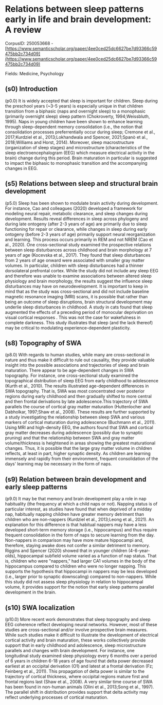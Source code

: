 # Relations between sleep patterns early in life and brain development: A review

CorpusID: 250053668 - [https://www.semanticscholar.org/paper/4ee0ced25dc6627be7d93366c59475bb2c734d09](https://www.semanticscholar.org/paper/4ee0ced25dc6627be7d93366c59475bb2c734d09)

Fields: Medicine, Psychology

## (s0) Introduction
(p0.0) It is widely accepted that sleep is important for children. Sleep during the preschool years (~3-5 years) is especially unique in that children transition from a biphasic (naps and overnight sleep) to a monophasic (primarily overnight sleep) sleep pattern (Chokroverty, 1994;Weissbluth, 1995). Naps in young children have been shown to enhance learning through sleep-dependent memory consolidation (i.e., the notion that consolidation processes preferrentially occur during sleep; Cremone et al., 2017;Kurdziel et al., 2013;Lokhandwala and Spencer, 2021;Spanò et al., 2018;Williams and Horst, 2014). Moreover, sleep macrostructure (organization of sleep stages) and microstructure (characteristics of the sleep electroencephalogram (EEG) which measure electrical activity in the brain) change during this period. Brain maturation in particular is suggested to impact the biphasic to monophasic transition and the accompanying changes in EEG.
## (s5) Relations between sleep and structural brain development
(p5.0) Sleep has been shown to modulate brain activity during development. For instance, Cao and colleagues (2020) developed a framework for modeling neural repair, metabolic clearance, and sleep changes during development. Results reveal differences in sleep across phylogeny and during late ontogeny (after 2-3 years of age) are primarily due to sleep functioning for repair or clearance, while changes in sleep during early ontogeny (before 2-3 years of age) primarily support neural reorganization and learning. This process occurs primarily in REM and not NREM (Cao et al., 2020). One cross-sectional study examined the prospective relations between sleep disturbances across childhood and brain morphology at 7 years of age (Kocevska et al., 2017). They found that sleep disturbances from 2 years of age onward were associated with smaller gray matter volumes. In particular, children with sleep disturbances had a thinner dorsolateral prefrontal cortex. While the study did not include any sleep EEG and therefore was unable to examine associations between altered sleep physiology and brain morphology, the results suggest the influence sleep disturbances may have on neurodevelopment. It is important to keep in mind that as the study was cross-sectional and did not include baseline magnetic resonance imaging (MRI) scans, it is possible that rather than being an outcome of sleep disruptions, brain structural development may underlie sleep disturbances in childhood. A study in cats found that sleep augmented the effects of a preceding period of monocular deprivation on visual cortical responses . This was not the case for wakefulness in complete darkness. This study illustrates that sleep (and the lack thereof) may be critical to modulating experience-dependent plasticity.
## (s8) Topography of SWA
(p8.0) With regards to human studies, while many are cross-sectional in nature and thus make it difficult to rule out causality, they provide valuable insight into the possible associations and trajectories of sleep and brain maturation. There appear to be age-dependent changes in SWA topography. For instance, one cross-sectional study examined the topographical distribution of sleep EEG from early childhood to adolescence (Kurth et al., 2010). The results illustrated age-dependent differences in SWA topography. That is, SWA was most concentrated over posterior regions during early childhood and then gradually shifted to more central and then frontal derivations by late adolescence.This trajectory of SWA parallels the course of cortical gray matter maturation (Huttenlocher and Dabholkar, 1997;Shaw et al., 2008). These results are further supported by a study investigating the relationship between sleep SWA and various markers of cortical maturation during adolescence (Buchmann et al., 2011). Using MRI and high-density EEG, the authors found that SWA and cortical gray matter decreases during adolescence (possibly due to synaptic pruning) and that the relationship between SWA and gray matter volume/thickness is heightened in areas showing the greatest maturational changes. Thus, it is possible that the large gray matter volume in children reflects, at least in part, higher synaptic density. As children are learning immensely and rapidly from their environment, frequent consolidation of the days' learning may be necessary in the form of naps.
## (s9) Relation between brain development and early sleep patterns
(p9.0) It may be that memory and brain development play a role in nap habituality (the frequency at which a child naps or not). Napping status is of particular interest, as studies have found that when deprived of a midday nap, habitually napping children have greater memory detriment than children who are non-nappers (Kurdziel et al., 2013;Leong et al., 2021). An explanation for this difference is that habitual nappers may have a less developed short-term memory storage (i.e., hippocampus) and thus require frequent consolidation in the form of naps to secure learning from the day. Non-nappers in comparison may have more mature hippocampi and, therefore, staying awake does not confer a similar detriment to memory. Riggins and Spencer (2020) showed that in younger children (4-6-year-olds), hippocampal subfield volume varied as a function of nap status. That is, children who were "nappers," had larger CA1 volumes in the body of the hippocampus compared to children who were no longer napping. This supports the hypothesis that hippocampi in nappers may be less developed (i.e., larger prior to synaptic downscaling) compared to non-nappers. While this study did not assess sleep physiology in relation to hippocampal volume, it provides support for the notion that early sleep patterns parallel development in the brain.
## (s10) SWA localization
(p10.0) More recent work demonstrates that sleep topography and sleep EEG coherence reflect developing neural networks. However, most of these studies are cross-sectional and/or involve prospective brain measures. While such studies make it difficult to illustrate the development of electrical cortical activity and brain maturation, these works collectively provide support that in early childhood and adolescence, sleep microstructure parallels and changes with brain development. For instance, one longitudinal study examined sleep physiology every 6 months over a period of 6 years in children 6-18 years of age found that delta power decreased earliest at an occipital derivation (O1) and latest at a frontal derivation (Fz; Feinberg et al., 2011). This propagation of delta power is similar to the trajectory of cortical thickness, where occipital regions mature first and frontal regions last (Shaw et al., 2008). A very similar time course of SWA has been found in non-human animals (Olini et al., 2013;Song et al., 1997). The parallel shift in distribution provides support that delta activity may reflect underlying processes of cortical maturation.
